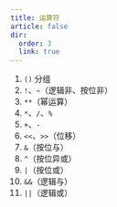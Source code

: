 ```yaml
---
title: 运算符
article: false
dir:
  order: 3
  link: true
---
```


1. `()` 分组
2. `!`、`~`（逻辑非、按位非）
3. `**`（幂运算）
4. `*`、`/`、`%`
5. `+`、`-`
6. `<<`、`>>`（位移）
7. `&`（按位与）
8. `^`（按位异或）
9. `|`（按位或）
10. `&&`（逻辑与）
11. `||`（逻辑或）